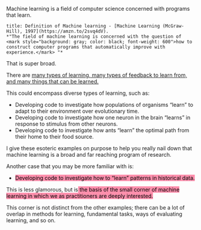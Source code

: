Machine learning is a field of computer science concerned with programs that learn.

```ad-quote
title: Definition of Machine learning - [Machine Learning (McGraw-Hill), 1997](https://amzn.to/2svq4dV).
*"The field of machine learning is concerned with the question of <mark style="background: gray; color: black; font-weight: 600">how to construct computer programs that automatically improve with experience.</mark> "*
```

That is super broad.

There are <u>many types of learning, many types of feedback to learn from, and many things that can be learned.</u>

This could encompass diverse types of learning, such as:

-   Developing code to investigate how populations of organisms “learn” to adapt to their environment over evolutionary time.
-   Developing code to investigate how one neuron in the brain “learns” in response to stimulus from other neurons.
-   Developing code to investigate how ants “learn” the optimal path from their home to their food source.

I give these esoteric examples on purpose to help you really nail down that machine learning is a broad and far reaching program of research.

Another case that you may be more familiar with is:

-   <mark style="background: #FF5582A6;">Developing code to investigate how to “learn” patterns in historical data.</mark> 

This is less glamorous, but is<mark style="background: #FF5582A6;"> the basis of the small corner of machine learning in which we as practitioners are deeply interested.</mark> 

This corner is not distinct from the other examples; there can be a lot of overlap in methods for learning, fundamental tasks, ways of evaluating learning, and so on.